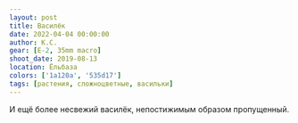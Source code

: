 ```yaml
---
layout: post
title: Василёк
date: 2022-04-04 00:00:00
author: К.С.
gear: [E-2, 35mm macro]
shoot_date: 2019-08-13
location: Ёльбаза
colors: ['1a120a', '535d17']
tags: [растения, сложноцветные, васильки]
---
```

И ещё более несвежий василёк, непостижимым образом пропущенный.
